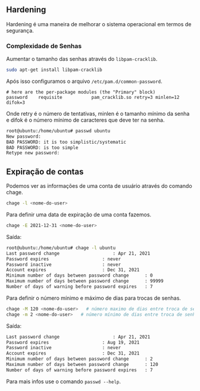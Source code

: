 ## Hardening
Hardening é uma maneira de melhorar o sistema operacional em termos de segurança.
  
### Complexidade de Senhas
Aumentar o tamanho das senhas através do `libpam-cracklib`.  
```sh
sudo apt-get install libpam-cracklib
```  
  
Após isso configuramos o arquivo `/etc/pam.d/common-password`.  
```vim
# here are the per-package modules (the "Primary" block)
password	requisite			pam_cracklib.so retry=3 minlen=12 difok=3
```  
Onde retry é o número de tentativas, minlen é o tamanho mínimo da senha e difok é o número mínimo de caracteres que deve ter na senha.  
```sh
root@ubuntu:/home/ubuntu# passwd ubuntu
New password: 
BAD PASSWORD: it is too simplistic/systematic
BAD PASSWORD: is too simple
Retype new password: 
```  
  
## Expiração de contas
Podemos ver as informações de uma conta de usuário através do comando chage.  
```sh
chage -l <nome-do-user>
```

Para definir uma data de expiração de uma conta fazemos.  
```sh
chage -E 2021-12-31 <nome-do-user>
```  
Saída:  
```sh
root@ubuntu:/home/ubuntu# chage -l ubuntu
Last password change					: Apr 21, 2021
Password expires					: never
Password inactive					: never
Account expires						: Dec 31, 2021
Minimum number of days between password change		: 0
Maximum number of days between password change		: 99999
Number of days of warning before password expires	: 7
```
  
Para definir o número mínimo e máximo de dias para trocas de senhas.  
```sh 
chage -M 120 <nome-do-user>   # número maximo de dias entre troca de senhas
chage -m 2 <nome-do-user>   # número mínimo de dias entre troca de senhas
```  
Saída:  
```sh
Last password change					: Apr 21, 2021
Password expires					: Aug 19, 2021
Password inactive					: never
Account expires						: Dec 31, 2021
Minimum number of days between password change		: 2
Maximum number of days between password change		: 120
Number of days of warning before password expires	: 7
```  
  
Para mais infos use o comando `passwd --help`.  

